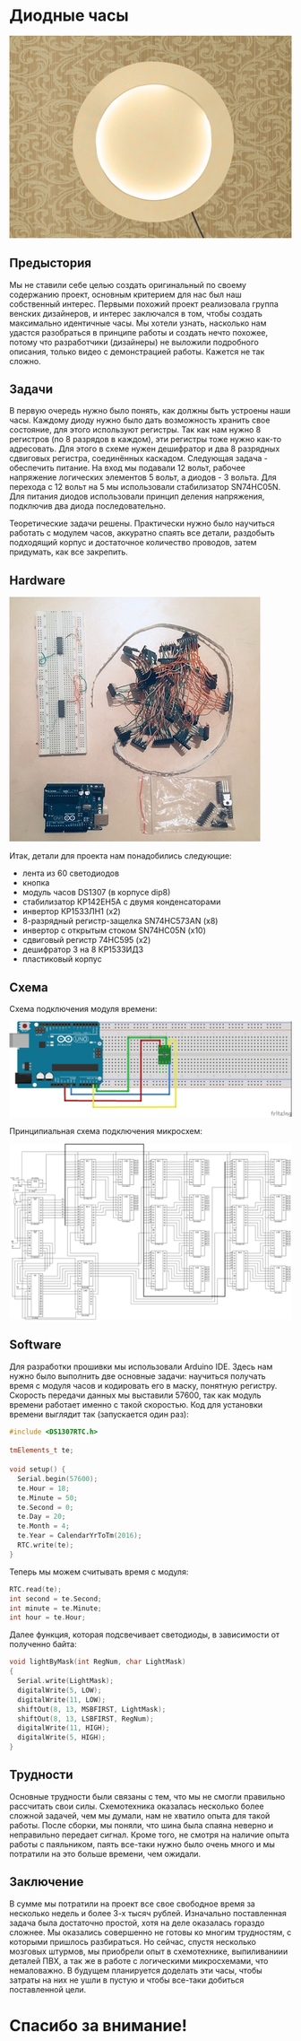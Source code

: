 # Диодные часы
![Здесь должно быть фото часов!](https://github.com/tokelau/mobile_robots/blob/master/chasy.jpg)
## Предыстория
Мы не ставили себе целью создать оригинальный по своему содержанию проект, основным критерием для нас был наш собственный интерес. Первыми похожий проект реализовала группа венских дизайнеров, и интерес заключался в том, чтобы создать максимально идентичные часы. Мы хотели узнать, насколько нам удастся разобраться в принципе работы и создать нечто похожее, потому что разработчики (дизайнеры) не выложили подробного описания, только видео с демонстрацией работы. Кажется не так сложно. 
## Задачи
В первую очередь нужно было понять, как должны быть устроены наши часы. Каждому диоду нужно было дать возможность хранить свое состояние, для этого используют регистры. Так как нам нужно 8 регистров (по 8 разрядов в каждом), эти регистры тоже нужно как-то адресовать. Для этого в схеме нужен дешифратор и два 8 разрядных сдвиговых регистра, соединённых каскадом. 
Следующая задача - обеспечить питание. На вход мы подавали 12 вольт, рабочее напряжение логических элементов 5 вольт, а диодов - 3 вольта. Для перехода с 12 вольт на 5 мы использовали стабилизатор SN74HC05N. Для питания диодов использовали принцип деления напряжения, подключив два диода последовательно.

Теоретические задачи решены. Практически нужно было научиться работать с модулем часов, аккуратно спаять все детали, раздобыть подходящий корпус и достаточное количество проводов, затем придумать, как все закрепить.
## Hardware

![Фото с деталями](https://github.com/tokelau/mobile_robots/blob/master/details.jpg)

Итак, детали для проекта нам понадобились следующие:
* лента из 60 светодиодов
* кнопка
* модуль часов DS1307 (в корпусе dip8)
* стабилизатор КР142ЕН5А с двумя конденсаторами
* инвертор КР1533ЛН1 (x2)
* 8-разрядный регистр-защелка SN74HC573АN (х8)
* инвертор с открытым стоком SN74HC05N (х10)
* сдвиговый регистр 74HC595 (x2)
* дешифратор 3 на 8 КР1533ИД3
* пластиковый корпус
## Схема

Схема подключения модуля времени: 

![Здесь должна быть схема на макетной плате!](https://github.com/tokelau/mobile_robots/blob/master/scheme_bb.jpg)

Принципиальная схема подключения микросхем: 

![Здесь должна быть схема](https://github.com/tokelau/mobile_robots/blob/master/scheme.png)
## Software
Для разработки прошивки мы использовали Arduino IDE. Здесь нам нужно было выполнить две основные задачи: научиться получать время с модуля часов и кодировать его в маску, понятную регистру. Скорость передачи данных мы выставили 57600, так как модуль времени работает именно с такой скоростью.
Код для установки времени выглядит так (запускается один раз): 
```c++
#include <DS1307RTC.h>

tmElements_t te;

void setup() {
  Serial.begin(57600);
  te.Hour = 18;
  te.Minute = 50;
  te.Second = 0;
  te.Day = 20; 
  te.Month = 4; 
  te.Year = CalendarYrToTm(2016); 
  RTC.write(te);
}
```
Теперь мы можем считывать время с модуля:
```c++
RTC.read(te);
int second = te.Second;
int minute = te.Minute;
int hour = te.Hour;
```

Далее функция, которая подсвечивает светодиоды, в зависимости от полученно байта:
```c++
void lightByMask(int RegNum, char LightMask)
{
  Serial.write(LightMask);
  digitalWrite(5, LOW);
  digitalWrite(11, LOW);
  shiftOut(8, 13, MSBFIRST, LightMask);
  shiftOut(8, 13, LSBFIRST, RegNum);
  digitalWrite(11, HIGH);
  digitalWrite(5, HIGH);
}
```
## Трудности
Основные трудности были связаны с тем, что мы не смогли правильно рассчитать свои силы. Схемотехника оказалась несколько более сложной задачей, чем мы думали, нам не хватило опыта для такой работы. После сборки, мы поняли, что шина была спаяна неверно и неправильно передает сигнал. Кроме того, не смотря на наличие опыта работы с паяльником, паять все-таки нужно было очень много и мы потратили на это больше времени, чем ожидали. 
## Заключение
В сумме мы потратили на проект все свое свободное время за несколько недель и более 3-х тысяч рублей. Изначально поставленная задача была достаточно простой, хотя на деле оказалась гораздо сложнее. Мы оказались совершенно не готовы ко многим трудностям, с которыми пришлось разбираться. Но сейчас, спустя несколько мозговых штурмов, мы приобрели опыт в схемотехнике, выпиливаниии деталей ПВХ, а так же в работе с логическими микросхемами, что немаловажно. В будущем планируется доделать эти часы, чтобы затраты на них не ушли в пустую и чтобы все-таки добиться поставленной цели. 
# Спасибо за внимание!
